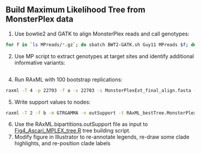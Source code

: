 ## Build Maximum Likelihood Tree from MonsterPlex data
1. Use bowtie2 and GATK to align MonsterPlex reads and call genotypes:
```bash
for f in `ls MPreads/*.gz`; do sbatch BWT2-GATK.sh Guy11 MPreads $f; done
```
2. Use MP script to extract genotypes at target sites and identify additional informative variants:
```bash
```
4. Run RAxML with 100 bootstrap replications:
```bash
raxml -T 4 -p 22703 -f a -x 22703 -s MonsterPlexExt_final_align.fasta -n MonsterPlexExt_final_align -m GTRGAMMA -# 100
```
5. Write support values to nodes:
```bash
raxml -T 2 -f b -m GTRGAMMA -n outSupport -t RAxML_bestTree.MonsterPlexExt_final_align.raxml -z RAxML_bootstrap.MonsterPlexExt_final_align.raxml 
```
6. Use the RAxML.bipartitions.outSupport file as input to [Fig4_Ascari_MPLEX_tree.R](/Fig4/Fig4_Ascari_MPLEX_tree.R) tree building script.
7. Modify figure in Illustrator to re-annotate legends, re-draw some clade highlights, and re-position clade labels
